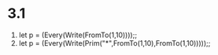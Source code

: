 # 3.1
1. let p = (Every(Write(FromTo(1,10))));;
2. let p = (Every(Write(Prim("*",FromTo(1,10),FromTo(1,10)))));;